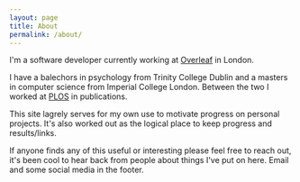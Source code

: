 ```yaml
---
layout: page
title: About
permalink: /about/
---
```


I'm a software developer currently working at [Overleaf](https://www.overleaf.com/) in London.

I have a balechors in psychology from Trinity College Dublin and a masters in computer science from Imperial College London. Between the two I worked at [PLOS](https://www.plos.org/) in publications.

This site lagrely serves for my own use to motivate progress on personal projects. It's also worked out as the logical place to keep progress and results/links.

If anyone finds any of this useful or interesting please feel free to reach out, it's been cool to hear back from people about things I've put on here. Email and some social media in the footer.
